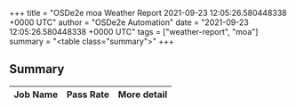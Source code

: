 +++
title = "OSDe2e moa Weather Report 2021-09-23 12:05:26.580448338 +0000 UTC"
author = "OSDe2e Automation"
date = "2021-09-23 12:05:26.580448338 +0000 UTC"
tags = ["weather-report", "moa"]
summary = "<table class=\"summary\"></table>"
+++
## Summary

| Job Name | Pass Rate | More detail |
|----------|-----------|-------------|




